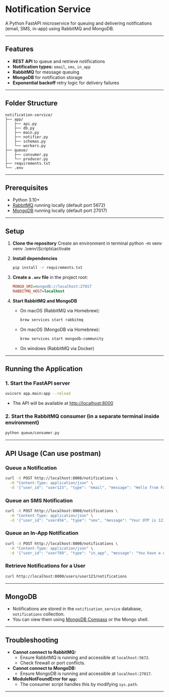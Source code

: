 # Notification Service

A Python FastAPI microservice for queuing and delivering notifications (email, SMS, in-app) using RabbitMQ and MongoDB.

---

## Features
- **REST API** to queue and retrieve notifications
- **Notification types:** `email`, `sms`, `in_app` 
- **RabbitMQ** for message queuing
- **MongoDB** for notification storage
- **Exponential backoff** retry logic for delivery failures

---

## Folder Structure
```
notification-service/
├── app/
│   ├── api.py
│   ├── db.py
│   ├── main.py
│   ├── notifier.py
│   ├── schemas.py
│   └── workers.py
├── queue/
│   ├── consumer.py
│   └── producer.py
├── requirements.txt
└── .env
```

---

## Prerequisites
- Python 3.10+
- [RabbitMQ](https://www.rabbitmq.com/download.html) running locally (default port 5672)
- [MongoDB](https://www.mongodb.com/try/download/community) running locally (default port 27017)

---

## Setup

1. **Clone the repository**
    Create an environment in terminal
        python -m venv venv
        .\venv\Scripts\activate

2. **Install dependencies**
   ```sh
   pip install -r requirements.txt
   ```

3. **Create a `.env` file** in the project root:
   ```ini
   MONGO_URI=mongodb://localhost:27017
   RABBITMQ_HOST=localhost
   ```

4. **Start RabbitMQ and MongoDB**
   - On macOS (RabbitMQ via Homebrew):
     ```sh
     brew services start rabbitmq
     ```
   - On macOS (MongoDB via Homebrew):
     ```sh
     brew services start mongodb-community
     ```
   - On windows (RabbitMQ via Docker)

---

## Running the Application

### 1. Start the FastAPI server
```sh
uvicorn app.main:app --reload
```
- The API will be available at [http://localhost:8000](http://localhost:8000)

### 2. Start the RabbitMQ consumer (in a separate terminal inside environment)
```sh
python queue/consumer.py
```

---

## API Usage (Can use postman)

### Queue a Notification
```sh
curl -X POST http://localhost:8000/notifications \
  -H "Content-Type: application/json" \
  -d '{"user_id": "user123", "type": "email", "message": "Hello from FastAPI!"}'
```

### Queue an SMS Notification
```sh
curl -X POST http://localhost:8000/notifications \
  -H "Content-Type: application/json" \
  -d '{"user_id": "user456", "type": "sms", "message": "Your OTP is 123456."}'
```

### Queue an In-App Notification
```sh
curl -X POST http://localhost:8000/notifications \
  -H "Content-Type: application/json" \
  -d '{"user_id": "user789", "type": "in_app", "message": "You have a new message!"}'
```

### Retrieve Notifications for a User
```sh
curl http://localhost:8000/users/user123/notifications
```

---

## MongoDB
- Notifications are stored in the `notification_service` database, `notifications` collection.
- You can view them using [MongoDB Compass](https://www.mongodb.com/products/compass) or the Mongo shell.

---

## Troubleshooting
- **Cannot connect to RabbitMQ:**
  - Ensure RabbitMQ is running and accessible at `localhost:5672`.
  - Check firewall or port conflicts.
- **Cannot connect to MongoDB:**
  - Ensure MongoDB is running and accessible at `localhost:27017`.
- **ModuleNotFoundError for `app`:**
  - The consumer script handles this by modifying `sys.path`.

---

